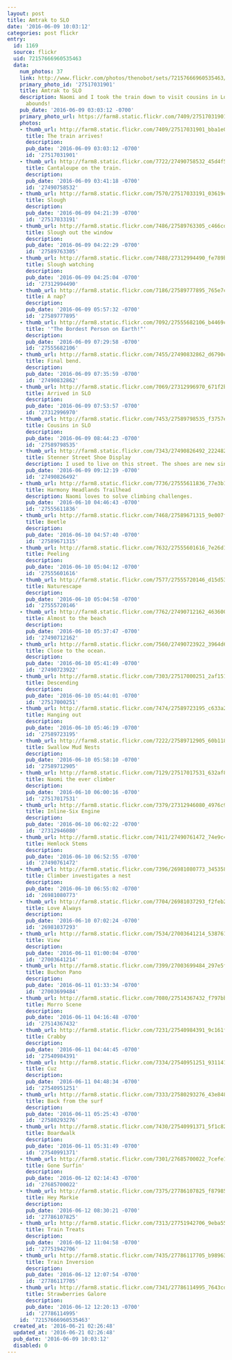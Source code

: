 ```yaml
---
layout: post
title: Amtrak to SLO
date: '2016-06-09 10:03:12'
categories: post flickr
entry:
  id: 1169
  source: flickr
  uid: 72157666960535463
  data:
    num_photos: 37
    link: http://www.flickr.com/photos/thenobot/sets/72157666960535463/
    primary_photo_id: '27517031901'
    title: Amtrak to SLO
    description: Naomi and I took the train down to visit cousins in Los Osos. Adventure
      abounds!
    pub_date: '2016-06-09 03:03:12 -0700'
    primary_photo_url: https://farm8.static.flickr.com/7409/27517031901_bba1e0906e_m.jpg
    photos:
    - thumb_url: http://farm8.static.flickr.com/7409/27517031901_bba1e0906e_s.jpg
      title: The train arrives!
      description: 
      pub_date: '2016-06-09 03:03:12 -0700'
      id: '27517031901'
    - thumb_url: http://farm8.static.flickr.com/7722/27490758532_45d4f50054_s.jpg
      title: Cantaloupe on the train.
      description: 
      pub_date: '2016-06-09 03:41:18 -0700'
      id: '27490758532'
    - thumb_url: http://farm8.static.flickr.com/7570/27517033191_03619ce7c6_s.jpg
      title: Slough
      description: 
      pub_date: '2016-06-09 04:21:39 -0700'
      id: '27517033191'
    - thumb_url: http://farm8.static.flickr.com/7486/27589763305_c466cdc726_s.jpg
      title: Slough out the window
      description: 
      pub_date: '2016-06-09 04:22:29 -0700'
      id: '27589763305'
    - thumb_url: http://farm8.static.flickr.com/7488/27312994490_fe789bfe96_s.jpg
      title: Slough watching
      description: 
      pub_date: '2016-06-09 04:25:04 -0700'
      id: '27312994490'
    - thumb_url: http://farm8.static.flickr.com/7186/27589777895_765e7c6577_s.jpg
      title: A nap?
      description: 
      pub_date: '2016-06-09 05:57:32 -0700'
      id: '27589777895'
    - thumb_url: http://farm8.static.flickr.com/7092/27555682106_b4469c5402_s.jpg
      title: '"The Bordest Person on Earth!"'
      description: 
      pub_date: '2016-06-09 07:29:58 -0700'
      id: '27555682106'
    - thumb_url: http://farm8.static.flickr.com/7455/27490832862_d6790c4a14_s.jpg
      title: Final bend.
      description: 
      pub_date: '2016-06-09 07:35:59 -0700'
      id: '27490832862'
    - thumb_url: http://farm8.static.flickr.com/7069/27312996970_671f2b0fbe_s.jpg
      title: Arrived in SLO
      description: 
      pub_date: '2016-06-09 07:53:57 -0700'
      id: '27312996970'
    - thumb_url: http://farm8.static.flickr.com/7453/27589798535_f3757e787c_s.jpg
      title: Cousins in SLO
      description: 
      pub_date: '2016-06-09 08:44:23 -0700'
      id: '27589798535'
    - thumb_url: http://farm8.static.flickr.com/7343/27490826492_222482647e_s.jpg
      title: Stenner Street Shoe Display
      description: I used to live on this street. The shoes are new since I was there.
      pub_date: '2016-06-09 09:12:19 -0700'
      id: '27490826492'
    - thumb_url: http://farm8.static.flickr.com/7736/27555611836_77e3b1d82a_s.jpg
      title: Harmony Headlands Trailhead
      description: Naomi loves to solve climbing challenges.
      pub_date: '2016-06-10 04:46:43 -0700'
      id: '27555611836'
    - thumb_url: http://farm8.static.flickr.com/7468/27589671315_9e007f3981_s.jpg
      title: Beetle
      description: 
      pub_date: '2016-06-10 04:57:40 -0700'
      id: '27589671315'
    - thumb_url: http://farm8.static.flickr.com/7632/27555601616_7e26d18586_s.jpg
      title: Peeling
      description: 
      pub_date: '2016-06-10 05:04:12 -0700'
      id: '27555601616'
    - thumb_url: http://farm8.static.flickr.com/7577/27555720146_d15d537f80_s.jpg
      title: Naturescape
      description: 
      pub_date: '2016-06-10 05:04:58 -0700'
      id: '27555720146'
    - thumb_url: http://farm8.static.flickr.com/7762/27490712162_4636001102_s.jpg
      title: Almost to the beach
      description: 
      pub_date: '2016-06-10 05:37:47 -0700'
      id: '27490712162'
    - thumb_url: http://farm8.static.flickr.com/7560/27490723922_3964d69803_s.jpg
      title: Close to the ocean.
      description: 
      pub_date: '2016-06-10 05:41:49 -0700'
      id: '27490723922'
    - thumb_url: http://farm8.static.flickr.com/7303/27517000251_2af1515066_s.jpg
      title: Descending
      description: 
      pub_date: '2016-06-10 05:44:01 -0700'
      id: '27517000251'
    - thumb_url: http://farm8.static.flickr.com/7474/27589723195_c633a2780c_s.jpg
      title: Hanging out
      description: 
      pub_date: '2016-06-10 05:46:19 -0700'
      id: '27589723195'
    - thumb_url: http://farm8.static.flickr.com/7222/27589712905_60b118204f_s.jpg
      title: Swallow Mud Nests
      description: 
      pub_date: '2016-06-10 05:58:10 -0700'
      id: '27589712905'
    - thumb_url: http://farm8.static.flickr.com/7129/27517017531_632af819c0_s.jpg
      title: Naomi the ever climber
      description: 
      pub_date: '2016-06-10 06:00:16 -0700'
      id: '27517017531'
    - thumb_url: http://farm8.static.flickr.com/7379/27312946080_4976c963e4_s.jpg
      title: Inline-Six Engine
      description: 
      pub_date: '2016-06-10 06:02:22 -0700'
      id: '27312946080'
    - thumb_url: http://farm8.static.flickr.com/7411/27490761472_74e9c4aed2_s.jpg
      title: Hemlock Stems
      description: 
      pub_date: '2016-06-10 06:52:55 -0700'
      id: '27490761472'
    - thumb_url: http://farm8.static.flickr.com/7396/26981080773_345358c68b_s.jpg
      title: Climber investigates a nest
      description: 
      pub_date: '2016-06-10 06:55:02 -0700'
      id: '26981080773'
    - thumb_url: http://farm8.static.flickr.com/7704/26981037293_f2feb29e75_s.jpg
      title: Love Always
      description: 
      pub_date: '2016-06-10 07:02:24 -0700'
      id: '26981037293'
    - thumb_url: http://farm8.static.flickr.com/7534/27003641214_53876187da_s.jpg
      title: View
      description: 
      pub_date: '2016-06-11 01:00:04 -0700'
      id: '27003641214'
    - thumb_url: http://farm8.static.flickr.com/7399/27003699484_297e5fba43_s.jpg
      title: Buchon Pano
      description: 
      pub_date: '2016-06-11 01:33:34 -0700'
      id: '27003699484'
    - thumb_url: http://farm8.static.flickr.com/7080/27514367432_f797bb25db_s.jpg
      title: Morro Scene
      description: 
      pub_date: '2016-06-11 04:16:48 -0700'
      id: '27514367432'
    - thumb_url: http://farm8.static.flickr.com/7231/27540984391_9c161f3e60_s.jpg
      title: Crabby
      description: 
      pub_date: '2016-06-11 04:44:45 -0700'
      id: '27540984391'
    - thumb_url: http://farm8.static.flickr.com/7334/27540951251_9311418e58_s.jpg
      title: Cuz
      description: 
      pub_date: '2016-06-11 04:48:34 -0700'
      id: '27540951251'
    - thumb_url: http://farm8.static.flickr.com/7333/27580293276_43e848ed1c_s.jpg
      title: Back from the surf
      description: 
      pub_date: '2016-06-11 05:25:43 -0700'
      id: '27580293276'
    - thumb_url: http://farm8.static.flickr.com/7430/27540991371_5f1c820bc6_s.jpg
      title: Boardwalk
      description: 
      pub_date: '2016-06-11 05:31:49 -0700'
      id: '27540991371'
    - thumb_url: http://farm8.static.flickr.com/7301/27685700022_7cefe135ba_s.jpg
      title: Gone Surfin'
      description: 
      pub_date: '2016-06-12 02:14:43 -0700'
      id: '27685700022'
    - thumb_url: http://farm8.static.flickr.com/7375/27786107825_f87985f6ac_s.jpg
      title: Hey Markie
      description: 
      pub_date: '2016-06-12 08:30:21 -0700'
      id: '27786107825'
    - thumb_url: http://farm8.static.flickr.com/7313/27751942706_9eba556905_s.jpg
      title: Train Treats
      description: 
      pub_date: '2016-06-12 11:04:58 -0700'
      id: '27751942706'
    - thumb_url: http://farm8.static.flickr.com/7435/27786117705_b98963349b_s.jpg
      title: Train Inversion
      description: 
      pub_date: '2016-06-12 12:07:54 -0700'
      id: '27786117705'
    - thumb_url: http://farm8.static.flickr.com/7341/27786114995_7643cd6b65_s.jpg
      title: Strawberries Galore
      description: 
      pub_date: '2016-06-12 12:20:13 -0700'
      id: '27786114995'
    id: '72157666960535463'
  created_at: '2016-06-21 02:26:48'
  updated_at: '2016-06-21 02:26:48'
  pub_date: '2016-06-09 10:03:12'
  disabled: 0
---
```

